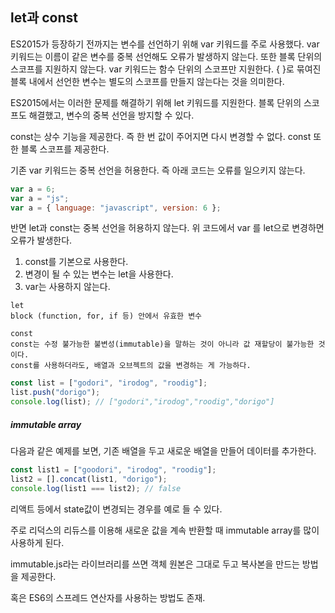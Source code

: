 ## let과 const

ES2015가 등장하기 전까지는 변수를 선언하기 위해 var 키워드를 주로 사용했다. var 키워드는 이름이 같은 변수를 중복 선언해도 오류가 발생하지 않는다.
또한 블록 단위의 스코프를 지원하지 않는다. var 키워드는 함수 단위의 스코프만 지원한다. { }로 묶여진 블록 내에서 선언한 변수는 별도의 스코프를 만들지 않는다는 것을 의미한다.

ES2015에서는 이러한 문제를 해결하기 위해 let 키워드를 지원한다. 블록 단위의 스코프도 해결했고, 변수의 중복 선언을 방지할 수 있다.

const는 상수 기능을 제공한다. 즉 한 번 값이 주어지면 다시 변경할 수 없다. const 또한 블록 스코프를 제공한다.

기존 var 키워드는 중복 선언을 허용한다. 즉 아래 코드는 오류를 일으키지 않는다.

```javascript
var a = 6;
var a = "js";
var a = { language: "javascript", version: 6 };
```

반면 let과 const는 중복 선언을 허용하지 않는다. 위 코드에서 var 를 let으로 변경하면 오류가 발생한다.

1. const를 기본으로 사용한다.
2. 변경이 될 수 있는 변수는 let을 사용한다.
3. var는 사용하지 않는다.

```
let
block (function, for, if 등) 안에서 유효한 변수

const
const는 수정 불가능한 불변성(immutable)을 말하는 것이 아니라 값 재할당이 불가능한 것이다.
const를 사용하더라도, 배열과 오브젝트의 값을 변경하는 게 가능하다.
```

```javascript
const list = ["godori", "irodog", "roodig"];
list.push("dorigo");
console.log(list); // ["godori","irodog","roodig","dorigo"]
```

##### immutable array

다음과 같은 예제를 보면, 기존 배열을 두고 새로운 배열을 만들어 데이터를 추가한다.

```javascript
const list1 = ["goodori", "irodog", "roodig"];
list2 = [].concat(list1, "dorigo");
console.log(list1 === list2); // false
```

리액트 등에서 state값이 변경되는 경우를 예로 들 수 있다.

주로 리덕스의 리듀스를 이용해 새로운 값을 계속 반환할 때 immutable array를 많이 사용하게 된다.

immutable.js라는 라이브러리를 쓰면 객체 원본은 그대로 두고 복사본을 만드는 방법을 제공한다.

혹은 ES6의 스프레드 연산자를 사용하는 방법도 존재.
